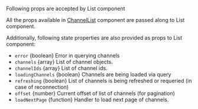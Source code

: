 Following props are accepted by List component

All the props available in [ChannelList](#channellist) component are passed along to List component.

Additionally, following state properties are also provided as props to List component:

- `error` {boolean} Error in querying channels
- `channels` {array} List of channel objects.
- `channelIds` {array} List of channel ids.
- `loadingChannels` {boolean} Channels are being loaded via query
- `refreshing` {boolean} List of channels is being refreshed or requeried (in case of reconnection)
- `offset` {number} Current offset of list of channels (for pagination)
- `loadNextPage` {function} Handler to load next page of channels.
